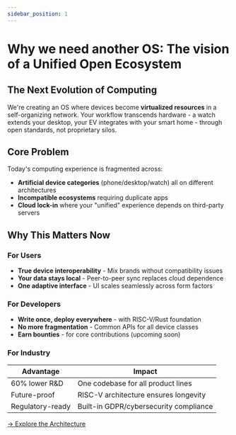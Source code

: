 ```yaml
---
sidebar_position: 1
---
```


# Why we need another OS: The vision of a Unified Open Ecosystem

## The Next Evolution of Computing

We're creating an OS where devices become **virtualized resources** in a self-organizing network. Your workflow transcends hardware - a watch extends your desktop, your EV integrates with your smart home - through open standards, not proprietary silos.

## Core Problem

Today's computing experience is fragmented across:

- **Artificial device categories** (phone/desktop/watch) all on different architectures
- **Incompatible ecosystems** requiring duplicate apps
- **Cloud lock-in** where your "unified" experience depends on third-party servers

## Why This Matters Now

### For Users

- **True device interoperability** - Mix brands without compatibility issues
- **Your data stays local** - Peer-to-peer sync replaces cloud dependence
- **One adaptive interface** - UI scales seamlessly across form factors

### For Developers

- **Write once, deploy everywhere** - with RISC-V/Rust foundation
- **No more fragmentation** - Common APIs for all device classes
- **Earn bounties** - for core contributions (upcoming soon)

### For Industry

| Advantage         | Impact |
|------------------|----------------|
| 60% lower R&D    | One codebase for all product lines |
| Future-proof     | RISC-V architecture ensures longevity |
| Regulatory-ready | Built-in GDPR/cybersecurity compliance |

[→ Explore the Architecture](/docs/architecture)

